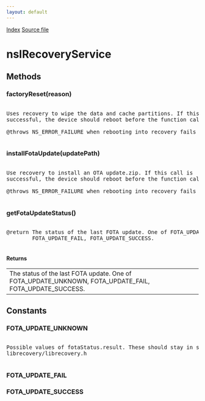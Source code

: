 ```yaml
---
layout: default
---
```

<div id='links'><a href="../index.html">Index</a>
<a href="http://dxr.mozilla.org/mozilla-central/source/hal/gonk/nsIRecoveryService.idl">Source file</a>
</div>

# nsIRecoveryService #

## Methods ##

### factoryReset(reason) ###
<pre>  
Uses recovery to wipe the data and cache partitions. If this call is  
successful, the device should reboot before the function call ever returns.  
  
@throws NS_ERROR_FAILURE when rebooting into recovery fails for some reason.  
  
</pre>
### installFotaUpdate(updatePath) ###
<pre>  
Use recovery to install an OTA update.zip. If this call is  
successful, the device should reboot before the function call ever returns.  
  
@throws NS_ERROR_FAILURE when rebooting into recovery fails for some reason.  
  
</pre>
### getFotaUpdateStatus() ###
<pre>  
@return The status of the last FOTA update. One of FOTA_UPDATE_UNKNOWN,  
        FOTA_UPDATE_FAIL, FOTA_UPDATE_SUCCESS.  
  
</pre>
#### Returns ####

<table>

<tr>
<td>The status of the last FOTA update. One of FOTA_UPDATE_UNKNOWN,  
        FOTA_UPDATE_FAIL, FOTA_UPDATE_SUCCESS.  
</td>
</tr>

</table>

## Constants ##

### FOTA_UPDATE_UNKNOWN ###
<pre>  
Possible values of fotaStatus.result. These should stay in sync with  
librecovery/librecovery.h  
  
</pre>
### FOTA_UPDATE_FAIL ###

### FOTA_UPDATE_SUCCESS ###
